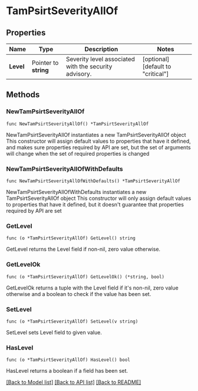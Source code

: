 # TamPsirtSeverityAllOf

## Properties

Name | Type | Description | Notes
------------ | ------------- | ------------- | -------------
**Level** | Pointer to **string** | Severity level associated with the security advisory. | [optional] [default to "critical"]

## Methods

### NewTamPsirtSeverityAllOf

`func NewTamPsirtSeverityAllOf() *TamPsirtSeverityAllOf`

NewTamPsirtSeverityAllOf instantiates a new TamPsirtSeverityAllOf object
This constructor will assign default values to properties that have it defined,
and makes sure properties required by API are set, but the set of arguments
will change when the set of required properties is changed

### NewTamPsirtSeverityAllOfWithDefaults

`func NewTamPsirtSeverityAllOfWithDefaults() *TamPsirtSeverityAllOf`

NewTamPsirtSeverityAllOfWithDefaults instantiates a new TamPsirtSeverityAllOf object
This constructor will only assign default values to properties that have it defined,
but it doesn't guarantee that properties required by API are set

### GetLevel

`func (o *TamPsirtSeverityAllOf) GetLevel() string`

GetLevel returns the Level field if non-nil, zero value otherwise.

### GetLevelOk

`func (o *TamPsirtSeverityAllOf) GetLevelOk() (*string, bool)`

GetLevelOk returns a tuple with the Level field if it's non-nil, zero value otherwise
and a boolean to check if the value has been set.

### SetLevel

`func (o *TamPsirtSeverityAllOf) SetLevel(v string)`

SetLevel sets Level field to given value.

### HasLevel

`func (o *TamPsirtSeverityAllOf) HasLevel() bool`

HasLevel returns a boolean if a field has been set.


[[Back to Model list]](../README.md#documentation-for-models) [[Back to API list]](../README.md#documentation-for-api-endpoints) [[Back to README]](../README.md)


